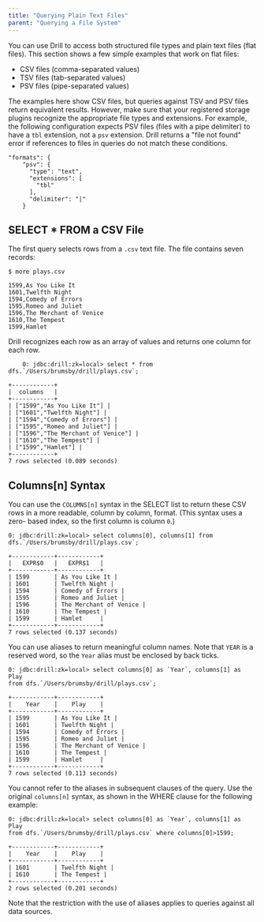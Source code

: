 ```yaml
---
title: "Querying Plain Text Files"
parent: "Querying a File System"
---
```

You can use Drill to access both structured file types and plain text files
(flat files). This section shows a few simple examples that work on flat
files:

  * CSV files (comma-separated values)
  * TSV files (tab-separated values)
  * PSV files (pipe-separated values)

The examples here show CSV files, but queries against TSV and PSV files return
equivalent results. However, make sure that your registered storage plugins
recognize the appropriate file types and extensions. For example, the
following configuration expects PSV files (files with a pipe delimiter) to
have a `tbl` extension, not a `psv` extension. Drill returns a "file not
found" error if references to files in queries do not match these conditions.

    "formats": {
        "psv": {
          "type": "text",
          "extensions": [
            "tbl"
          ],
          "delimiter": "|"
        }

## SELECT * FROM a CSV File

The first query selects rows from a `.csv` text file. The file contains seven
records:

    $ more plays.csv
 
    1599,As You Like It
    1601,Twelfth Night
    1594,Comedy of Errors
    1595,Romeo and Juliet
    1596,The Merchant of Venice
    1610,The Tempest
    1599,Hamlet

Drill recognizes each row as an array of values and returns one column for
each row.

        0: jdbc:drill:zk=local> select * from dfs.`/Users/brumsby/drill/plays.csv`;
 
    +------------+
    |  columns   |
    +------------+
    | ["1599","As You Like It"] |
    | ["1601","Twelfth Night"] |
    | ["1594","Comedy of Errors"] |
    | ["1595","Romeo and Juliet"] |
    | ["1596","The Merchant of Venice"] |
    | ["1610","The Tempest"] |
    | ["1599","Hamlet"] |
    +------------+
    7 rows selected (0.089 seconds)

## Columns[n] Syntax

You can use the `COLUMNS[n]` syntax in the SELECT list to return these CSV
rows in a more readable, column by column, format. (This syntax uses a zero-
based index, so the first column is column `0`.)

    0: jdbc:drill:zk=local> select columns[0], columns[1] from dfs.`/Users/brumsby/drill/plays.csv`;
 
    +------------+------------+
    |   EXPR$0   |   EXPR$1   |
    +------------+------------+
    | 1599       | As You Like It |
    | 1601       | Twelfth Night |
    | 1594       | Comedy of Errors |
    | 1595       | Romeo and Juliet |
    | 1596       | The Merchant of Venice |
    | 1610       | The Tempest |
    | 1599       | Hamlet     |
    +------------+------------+
    7 rows selected (0.137 seconds)

You can use aliases to return meaningful column names. Note that `YEAR` is a
reserved word, so the `Year` alias must be enclosed by back ticks.

    0: jdbc:drill:zk=local> select columns[0] as `Year`, columns[1] as Play 
    from dfs.`/Users/brumsby/drill/plays.csv`;
 
    +------------+------------+
    |    Year    |    Play    |
    +------------+------------+
    | 1599       | As You Like It |
    | 1601       | Twelfth Night |
    | 1594       | Comedy of Errors |
    | 1595       | Romeo and Juliet |
    | 1596       | The Merchant of Venice |
    | 1610       | The Tempest |
    | 1599       | Hamlet     |
    +------------+------------+
    7 rows selected (0.113 seconds)

You cannot refer to the aliases in subsequent clauses of the query. Use the
original `columns[n]` syntax, as shown in the WHERE clause for the following
example:

    0: jdbc:drill:zk=local> select columns[0] as `Year`, columns[1] as Play 
    from dfs.`/Users/brumsby/drill/plays.csv` where columns[0]>1599;
 
    +------------+------------+
    |    Year    |    Play    |
    +------------+------------+
    | 1601       | Twelfth Night |
    | 1610       | The Tempest |
    +------------+------------+
    2 rows selected (0.201 seconds)

Note that the restriction with the use of aliases applies to queries against
all data sources.

